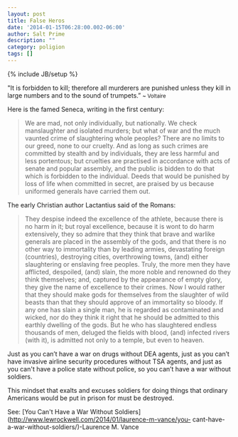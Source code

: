 ```yaml
---
layout: post
title: False Heros
date: '2014-01-15T06:28:00.002-06:00'
author: Salt Prime
description: ""
category: poligion
tags: []
---
```

{% include JB/setup %}

"It is forbidden to kill; therefore all murderers are punished unless they kill in large numbers and to the sound of trumpets.”
<small>~ Voltaire</small>



Here is the famed Seneca, writing in the first century:

> We are mad, not only individually, but nationally. We check
manslaughter and isolated murders; but what of war and the much
vaunted crime of slaughtering whole peoples? There are no limits to
our greed, none to our cruelty. And as long as such crimes are
committed by stealth and by individuals, they are less harmful and
less portentous; but cruelties are practised in accordance with acts
of senate and popular assembly, and the public is bidden to do that
which is forbidden to the individual. Deeds that would be punished by
loss of life when committed in secret, are praised by us because
uniformed generals have carried them out.

The early Christian author Lactantius said of the Romans:

> They despise indeed the excellence of the athlete, because there is
no harm in it; but royal excellence, because it is wont to do harm
extensively, they so admire that they think that brave and warlike
generals are placed in the assembly of the gods, and that there is no
other way to immortality than by leading armies, devastating foreign
(countries), destroying cities, overthrowing towns, (and) either
slaughtering or enslaving free peoples. Truly, the more men they have
afflicted, despoiled, (and) slain, the more noble and renowned do they
think themselves; and, captured by the appearance of empty glory, they
give the name of excellence to their crimes. Now I would rather that
they should make gods for themselves from the slaughter of wild beasts
than that they should approve of an immortality so bloody. If any one
has slain a single man, he is regarded as contaminated and wicked, nor
do they think it right that he should be admitted to this earthly
dwelling of the gods. But he who has slaughtered endless thousands of
men, deluged the fields with blood, (and) infected rivers (with it),
is admitted not only to a temple, but even to heaven.



Just as you can’t have a war on drugs without DEA agents, just as you
can’t have invasive airline security procedures without TSA agents,
and just as you can't have a police state without police, so you can’t
have a war without soldiers.



This mindset that exalts and excuses soldiers for doing things that
ordinary Americans would be put in prison for must be destroyed.




See: [You Can't Have a War Without
Soldiers](http://www.lewrockwell.com/2014/01/laurence-m-vance/you-
cant-have-a-war-without-soldiers/)-Laurence M. Vance






